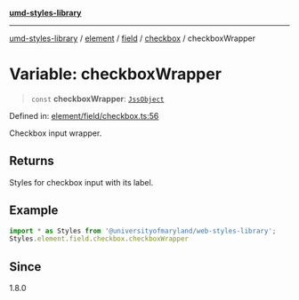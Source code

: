 [**umd-styles-library**](../../../../../../README.md)

***

[umd-styles-library](../../../../../../modules.md) / [element](../../../../../README.md) / [field](../../../README.md) / [checkbox](../README.md) / checkboxWrapper

# Variable: checkboxWrapper

> `const` **checkboxWrapper**: [`JssObject`](../../../../../../utilities/namespaces/transform/type-aliases/JssObject.md)

Defined in: [element/field/checkbox.ts:56](https://github.com/UMD-Digital/design-system/blob/ed6189804bf5f4c4fcbe5325b54aac33ac48d614/packages/styles/source/element/field/checkbox.ts#L56)

Checkbox input wrapper.

## Returns

Styles for checkbox input with its label.

## Example

```typescript
import * as Styles from '@universityofmaryland/web-styles-library';
Styles.element.field.checkbox.checkboxWrapper
```

## Since

1.8.0

